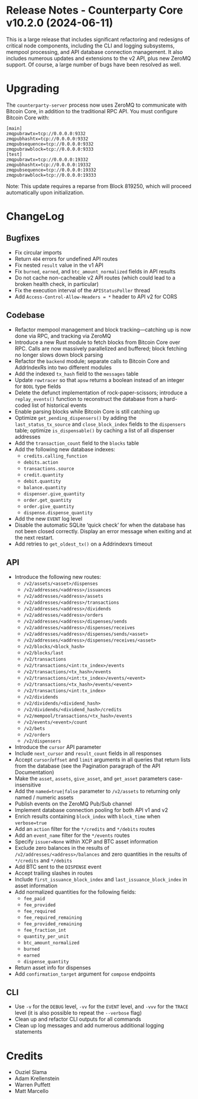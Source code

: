 # Release Notes - Counterparty Core v10.2.0 (2024-06-11)

This is a large release that includes significant refactoring and redesigns of critical node components, including the CLI and logging subsystems, mempool processing, and API database connection management. It also includes numerous updates and extensions to the v2 API, plus new ZeroMQ support. Of course, a large number of bugs have been resolved as well.


# Upgrading

The `counterparty-server` process now uses ZeroMQ to communicate with Bitcoin Core, in addition to the traditional RPC API. You must configure Bitcoin Core with:

```
[main]
zmqpubrawtx=tcp://0.0.0.0:9332
zmqpubhashtx=tcp://0.0.0.0:9332
zmqpubsequence=tcp://0.0.0.0:9332
zmqpubrawblock=tcp://0.0.0.0:9333
[test]
zmqpubrawtx=tcp://0.0.0.0:19332
zmqpubhashtx=tcp://0.0.0.0:19332
zmqpubsequence=tcp://0.0.0.0:19332
zmqpubrawblock=tcp://0.0.0.0:19333
```

Note: This update requires a reparse from Block 819250, which will proceed automatically upon initialization.


# ChangeLog

## Bugfixes
* Fix circular imports
* Return `404` errors for undefined API routes
* Fix nested `result` value in the v1 API
* Fix `burned`, `earned`, and `btc_amount_normalized` fields in API results
* Do not cache non-cacheable v2 API routes (which could lead to a broken health check, in particular)
* Fix the execution interval of the `APIStatusPoller` thread
* Add `Access-Control-Allow-Headers = *` header to API v2 for CORS

## Codebase
* Refactor mempool management and block tracking—catching up is now done via RPC, and tracking via ZeroMQ
* Introduce a new Rust module to fetch blocks from Bitcoin Core over RPC. Calls are now massively parallelized and buffered; block fetching no longer slows down block parsing
* Refactor the `backend` module; separate calls to Bitcoin Core and AddrIndexRs into two different modules
* Add the indexed `tx_hash` field to the `messages` table
* Update `rowtracer` so that `apsw` returns a boolean instead of an integer for `BOOL` type fields
* Delete the defunct implementation of rock-paper-scissors; introduce a `replay_events()` function to reconstruct the database from a hard-coded list of historical events
* Enable parsing blocks while Bitcoin Core is still catching up
* Optimize `get_pending_dispensers()` by adding the `last_status_tx_source` and `close_block_index` fields to the `dispensers` table; optimize `is_dispensable()` by caching a list of all dispenser addresses
* Add the `transaction_count` field to the `blocks` table
* Add the following new database indexes:
    - `credits.calling_function`
    - `debits.action`
    - `transactions.source`
    - `credit.quantity`
    - `debit.quantity`
    - `balance.quantity`
    - `dispenser.give_quantity`
    - `order.get_quantity`
    - `order.give_quantity`
    - `dispense.dispense_quantity`
* Add the new `EVENT` log level
* Disable the automatic SQLite ‘quick check’ for when the database has not been closed correctly. Display an error message when exiting and at the next restart.
* Add retries to `get_oldest_tx()` on a Addrindexrs timeout

## API
* Introduce the following new routes:
    - `/v2/assets/<asset>/dispenses`
    - `/v2/addresses/<address>/issuances`
    - `/v2/addresses/<address>/assets`
    - `/v2/addresses/<address>/transactions`
    - `/v2/addresses/<address>/dividends`
    - `/v2/addresses/<address>/orders`
    - `/v2/addresses/<address>/dispenses/sends`
    - `/v2/addresses/<address>/dispenses/receives`
    - `/v2/addresses/<address>/dispenses/sends/<asset>`
    - `/v2/addresses/<address>/dispenses/receives/<asset>`
    - `/v2/blocks/<block_hash>`
    - `/v2/blocks/last`
    - `/v2/transactions`
    - `/v2/transactions/<int:tx_index>/events`
    - `/v2/transactions/<tx_hash>/events`
    - `/v2/transactions/<int:tx_index>/events/<event>`
    - `/v2/transactions/<tx_hash>/events/<event>`
    - `/v2/transactions/<int:tx_index>`
    - `/v2/dividends`
    - `/v2/dividends/<dividend_hash>`
    - `/v2/dividends/<dividend_hash>/credits`
    - `/v2/mempool/transactions/<tx_hash>/events`
    - `/v2/events/<event>/count`
    - `/v2/bets`
    - `/v2/orders`
    - `/v2/dispensers`
* Introduce the `cursor` API parameter
* Include `next_cursor` and `result_count` fields in all responses
* Accept `cursor`/`offset` and `limit` arguments in all queries that return lists from the database (see the Pagination paragraph of the API Documentation)
* Make the `asset`, `assets`, `give_asset`, and `get_asset` parameters case-insensitive
* Add the `named=true|false` parameter to `/v2/assets` to returning only named / numeric assets
* Publish events on the ZeroMQ Pub/Sub channel
* Implement database connection pooling for both API v1 and v2
* Enrich results containing `block_index` with `block_time` when `verbose=true`
* Add an `action` filter for the `*/credits` and `*/debits` routes
* Add an `event_name` filter for the `*/events` routes
* Specify `issuer=None` within XCP and BTC asset information
* Exclude zero balances in the results of `/v2/addresses/<address>/balances` and zero quantities in the results of `*/credits` and `*/debits`
* Add BTC sent to the `DISPENSE` event
* Accept trailing slashes in routes
* Include `first_issuance_block_index` and `last_issuance_block_index` in asset information
* Add normalized quantities for the following fields:
    - `fee_paid`
    - `fee_provided`
    - `fee_required`
    - `fee_required_remaining`
    - `fee_provided_remaining`
    - `fee_fraction_int`
    - `quantity_per_unit`
    - `btc_amount_normalized`
    - `burned`
    - `earned`
    - `dispense_quantity`
* Return asset info for dispenses
* Add `confirmation_target` argument for `compose` endpoints


## CLI
* Use `-v` for the `DEBUG` level, `-vv` for the `EVENT` level, and `-vvv` for the `TRACE` level (it is also possible to repeat the `--verbose` flag)
* Clean up and refactor CLI outputs for all commands
* Clean up log messages and add numerous additional logging statements


# Credits
* Ouziel Slama
* Adam Krellenstein
* Warren Puffett
* Matt Marcello
